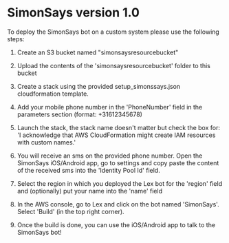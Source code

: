 # SimonSays version 1.0

To deploy the SimonSays bot on a custom system please use the following steps:

1. Create an S3 bucket named "simonsaysresourcebucket"

2. Upload the contents of the 'simonsaysresourcebucket' folder to this bucket

3. Create a stack using the provided setup_simonssays.json cloudformation template.

4. Add your mobile phone number in the 'PhoneNumber' field in the parameters section (format: +31612345678)

5. Launch the stack, the stack name doesn't matter but check the box for: 'I acknowledge that AWS CloudFormation might create IAM resources with custom names.'

6. You will receive an sms on the provided phone number. Open the SimonSays iOS/Android app, go to settings and copy paste the content of the received sms into the 'Identity Pool Id' field.

7. Select the region in which you deployed the Lex bot for the 'region' field and (optionally) put your name into the 'name' field

8. In the AWS console, go to Lex and click on the bot named 'SimonSays'. Select 'Build' (in the top right corner).

9. Once the build is done, you can use the iOS/Android app to talk to the SimonSays bot!
